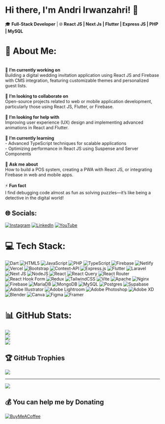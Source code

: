 <!--## Hi there 👋-->

<!--
**andriirwanzahri/andriirwanzahri** is a ✨ _special_ ✨ repository because its `README.md` (this file) appears on your GitHub profile.

Here are some ideas to get you started:

 🔭 I’m currently working on ...
- 🌱 I’m currently learning ...
- 👯 I’m looking to collaborate on ...
- 🤔 I’m looking for help with ...
- 💬 Ask me about ...
- 📫 How to reach me: ...
- 😄 Pronouns: ...
- ⚡ Fun fact: ...
-->

# Hi there, I'm Andri Irwanzahri! 👋

🎓 **Full-Stack Developer** | 🌐 **React JS | Next Js | Flutter | Express JS | PHP | MySQL**

# 💫 About Me:
<br>🔭 **I’m currently working on**  <br>Building a digital wedding invitation application using React JS and Firebase with CMS integration, featuring customizable themes and personalized guest lists.<br><br>👯 **I’m looking to collaborate on**  <br>Open-source projects related to web or mobile application development, particularly those using React JS, Flutter, or Firebase.<br><br>🤝 **I’m looking for help with**  <br>Improving user experience (UX) design and implementing advanced animations in React and Flutter.<br><br>🌱 **I’m currently learning**  <br>- Advanced TypeScript techniques for scalable applications  <br>- Optimizing performance in React JS using Suspense and Server Components  <br><br>💬 **Ask me about**  <br>How to build a POS system, creating a PWA with React JS, or integrating Firebase in web and mobile apps.<br><br>⚡ **Fun fact**  <br>I find debugging code almost as fun as solving puzzles—it’s like being a detective in the digital world!<br>


## 🌐 Socials:
[![Instagram](https://img.shields.io/badge/Instagram-%23E4405F.svg?logo=Instagram&logoColor=white)](https://instagram.com/andriirwanzahri) [![LinkedIn](https://img.shields.io/badge/LinkedIn-%230077B5.svg?logo=linkedin&logoColor=white)](https://linkedin.com/in/andriirwanzahri) [![YouTube](https://img.shields.io/badge/YouTube-%23FF0000.svg?logo=YouTube&logoColor=white)](https://youtube.com/@@andriirwanzahri) 

# 💻 Tech Stack:
![Dart](https://img.shields.io/badge/dart-%230175C2.svg?style=for-the-badge&logo=dart&logoColor=white) ![HTML5](https://img.shields.io/badge/html5-%23E34F26.svg?style=for-the-badge&logo=html5&logoColor=white) ![JavaScript](https://img.shields.io/badge/javascript-%23323330.svg?style=for-the-badge&logo=javascript&logoColor=%23F7DF1E) ![PHP](https://img.shields.io/badge/php-%23777BB4.svg?style=for-the-badge&logo=php&logoColor=white) ![TypeScript](https://img.shields.io/badge/typescript-%23007ACC.svg?style=for-the-badge&logo=typescript&logoColor=white) ![Firebase](https://img.shields.io/badge/firebase-%23039BE5.svg?style=for-the-badge&logo=firebase) ![Netlify](https://img.shields.io/badge/netlify-%23000000.svg?style=for-the-badge&logo=netlify&logoColor=#00C7B7) ![Vercel](https://img.shields.io/badge/vercel-%23000000.svg?style=for-the-badge&logo=vercel&logoColor=white) ![Bootstrap](https://img.shields.io/badge/bootstrap-%238511FA.svg?style=for-the-badge&logo=bootstrap&logoColor=white) ![Context-API](https://img.shields.io/badge/Context--Api-000000?style=for-the-badge&logo=react) ![Express.js](https://img.shields.io/badge/express.js-%23404d59.svg?style=for-the-badge&logo=express&logoColor=%2361DAFB) ![Flutter](https://img.shields.io/badge/Flutter-%2302569B.svg?style=for-the-badge&logo=Flutter&logoColor=white) ![Laravel](https://img.shields.io/badge/laravel-%23FF2D20.svg?style=for-the-badge&logo=laravel&logoColor=white) ![Next JS](https://img.shields.io/badge/Next-black?style=for-the-badge&logo=next.js&logoColor=white) ![NodeJS](https://img.shields.io/badge/node.js-6DA55F?style=for-the-badge&logo=node.js&logoColor=white) ![React](https://img.shields.io/badge/react-%2320232a.svg?style=for-the-badge&logo=react&logoColor=%2361DAFB) ![React Query](https://img.shields.io/badge/-React%20Query-FF4154?style=for-the-badge&logo=react%20query&logoColor=white) ![React Router](https://img.shields.io/badge/React_Router-CA4245?style=for-the-badge&logo=react-router&logoColor=white) ![React Hook Form](https://img.shields.io/badge/React%20Hook%20Form-%23EC5990.svg?style=for-the-badge&logo=reacthookform&logoColor=white) ![Redux](https://img.shields.io/badge/redux-%23593d88.svg?style=for-the-badge&logo=redux&logoColor=white) ![TailwindCSS](https://img.shields.io/badge/tailwindcss-%2338B2AC.svg?style=for-the-badge&logo=tailwind-css&logoColor=white) ![Vite](https://img.shields.io/badge/vite-%23646CFF.svg?style=for-the-badge&logo=vite&logoColor=white) ![Apache](https://img.shields.io/badge/apache-%23D42029.svg?style=for-the-badge&logo=apache&logoColor=white) ![Nginx](https://img.shields.io/badge/nginx-%23009639.svg?style=for-the-badge&logo=nginx&logoColor=white) ![Firebase](https://img.shields.io/badge/firebase-a08021?style=for-the-badge&logo=firebase&logoColor=ffcd34) ![MariaDB](https://img.shields.io/badge/MariaDB-003545?style=for-the-badge&logo=mariadb&logoColor=white) ![MongoDB](https://img.shields.io/badge/MongoDB-%234ea94b.svg?style=for-the-badge&logo=mongodb&logoColor=white) ![MySQL](https://img.shields.io/badge/mysql-4479A1.svg?style=for-the-badge&logo=mysql&logoColor=white) ![Postgres](https://img.shields.io/badge/postgres-%23316192.svg?style=for-the-badge&logo=postgresql&logoColor=white) ![Supabase](https://img.shields.io/badge/Supabase-3ECF8E?style=for-the-badge&logo=supabase&logoColor=white) ![Adobe Illustrator](https://img.shields.io/badge/adobe%20illustrator-%23FF9A00.svg?style=for-the-badge&logo=adobe%20illustrator&logoColor=white) ![Adobe Lightroom](https://img.shields.io/badge/Adobe%20Lightroom-31A8FF.svg?style=for-the-badge&logo=Adobe%20Lightroom&logoColor=white) ![Adobe Photoshop](https://img.shields.io/badge/adobe%20photoshop-%2331A8FF.svg?style=for-the-badge&logo=adobe%20photoshop&logoColor=white) ![Adobe XD](https://img.shields.io/badge/Adobe%20XD-470137?style=for-the-badge&logo=Adobe%20XD&logoColor=#FF61F6) ![Blender](https://img.shields.io/badge/blender-%23F5792A.svg?style=for-the-badge&logo=blender&logoColor=white) ![Canva](https://img.shields.io/badge/Canva-%2300C4CC.svg?style=for-the-badge&logo=Canva&logoColor=white) ![Figma](https://img.shields.io/badge/figma-%23F24E1E.svg?style=for-the-badge&logo=figma&logoColor=white) ![Framer](https://img.shields.io/badge/Framer-black?style=for-the-badge&logo=framer&logoColor=blue)
# 📊 GitHub Stats:
![](https://github-readme-stats.vercel.app/api?username=andriirwanzahri&theme=dark&hide_border=false&include_all_commits=true&count_private=true)<br/>
![](https://github-readme-streak-stats.herokuapp.com/?user=andriirwanzahri&theme=dark&hide_border=false)<br/>
![](https://github-readme-stats.vercel.app/api/top-langs/?username=andriirwanzahri&theme=dark&hide_border=false&include_all_commits=true&count_private=true&layout=compact)

## 🏆 GitHub Trophies
![](https://github-profile-trophy.vercel.app/?username=andriirwanzahri&theme=radical&no-frame=false&no-bg=false&margin-w=4)

---
[![](https://visitcount.itsvg.in/api?id=andriirwanzahri&icon=0&color=3)](https://visitcount.itsvg.in)

  ## 💰 You can help me by Donating
  [![BuyMeACoffee](https://img.shields.io/badge/Buy%20Me%20a%20Coffee-ffdd00?style=for-the-badge&logo=buy-me-a-coffee&logoColor=black)](https://buymeacoffee.com/andriirwanzahri) 

  
<!-- Proudly created with GPRM ( https://gprm.itsvg.in ) -->


<!--
# Hi there, I'm Andri Irwanzahri! 👋

🎓 **Full-Stack Developer** | 🌐 **React JS | Next Js | Flutter | Express JS | PHP | MySQL**

Welcome to my GitHub profile! I'm passionate about building efficient, scalable, and user-friendly applications. With a solid foundation in programming and experience in web and mobile development, I strive to turn complex problems into elegant solutions.

---

## 🔧 Technologies & Tools
- **Frontend**: React JS, Flutter, Tailwind CSS
- **Backend**: Express JS, PHP, Firebase
- **Database**: MySQL, Firestore
- **Other Tools**: Redux Toolkit, Builder.io, Vite, Git

---

## 📊 GitHub Stats

![Andri's GitHub stats](https://github-readme-stats.vercel.app/api?username=andriirwanzahri&show_icons=true&theme=radical)

![Top Langs](https://github-readme-stats.vercel.app/api/top-langs/?username=andriirwanzahri&layout=compact&theme=radical)

---

## 🔥 Contribution Graph

![GitHub Activity Graph](https://github-readme-activity-graph.cyclic.app/graph?username=andriirwanzahri&theme=react-dark&hide_border=true)

---

## 📫 Let's Connect!
- LinkedIn: [Andri Irwanzahri](https://linkedin.com/in/andriirwanzahri)
- Portfolio: [andriirwanzahri.dev](https://andriirwanzahri.dev)
- Email: andriirwanzahri@gmail.com

---

🌟 *"Write clean code, craft amazing solutions, and never stop learning!"*


-->
